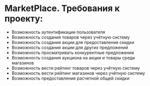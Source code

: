 # MarketPlace. Требования к проекту:
* Возможность аутентификации пользователя
* Возможность создания товаров через учётную систему
* Возможность создания акции для предоставления скидки
* Возможность создания акции для других предложений
* Возможность просматривать конкурентные предложения
* Возможность создания аукциона на акции и товары среди магазинов
* Возможность вести рейтинг товаров через учётную систему
* Возможность вести рейтинг магазинов через учётную систему
* Возможность предоставления расчетной общей скидки
